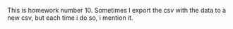 This is homework number 10. Sometimes I export the csv with the data to a new csv, but each time i do so, i mention it.